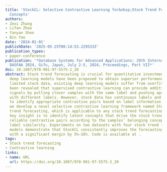 ```yaml
---
title: 'StockCL: Selective Contrastive Learning for&nbsp;Stock Trend Forecasting via&nbsp;Learnable
  Concepts'
authors:
- Zexi Zhang
- Lifan Zhao
- Yanyan Shen
- Bin Yao
date: '2024-01-01'
publishDate: '2025-05-25T08:14:53.229533Z'
publication_types:
- paper-conference
publication: '*Database Systems for Advanced Applications: 29th International Conference,
  DASFAA 2024, Gifu, Japan, July 2-5, 2024, Proceedings, Part VII*'
doi: 10.1007/978-981-97-5575-2_20
abstract: Stock trend forecasting is crucial for quantitative investment and various
  deep learning models have been proposed to obtain superior performance. Due to the
  limited stock data, existing deep learning models suffer from overfitting. It has
  been revealed that supervised contrastive learning can provide additional supervision
  signals by pulling closer samples with the same label and pushing apart samples
  with different labels. However, stock data has continuous labels and it is nontrivial
  to identify appropriate contrastive pairs based on label information. In this paper,
  we develop a novel selective contrastive learning framework named StockCL for stock
  trend forecasting, which is applicable to any stock trend forecasting models. Our
  key insight is to identify latent concepts that drive the stock trends and select
  reliable contrastive pairs according to the samples’ belonging concepts and their
  label similarity. Experiments on two datasets with four stock trend forecasting
  models demonstrate that StockCL consistently improves the forecasting performance
  with a significant margin by 5%–18%. Code is available at .
tags:
- Stock trend forecasting
- Contrastive learning
links:
- name: URL
  url: https://doi.org/10.1007/978-981-97-5575-2_20
---
```

